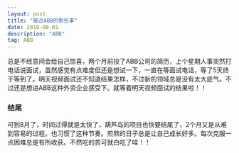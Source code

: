 ```yaml
---
layout: post
title: "最近ABB的那些事"
date: 2018-08-01
description: "ABB"
tag: ABB
---
```

总是不经意间会给自己惊喜，两个月前投了ABB公司的简历，上个星期人事突然打电话说面试，虽然感觉有点难度但还是想试一下，一直在等面试电话，等了5天终于等到了。明天视频面试还不知道结果怎样，不过新的领域总是没有太大底气。不过还是想进ABB这种外资企业感受下。就等着明天视频面试的结果啦！！
### 结尾
可到8月了，时间过得就是太快了，葫芦岛的项目也快要结尾了，2个月又是从难到容易的过程。也习惯了这种节奏。煎熬的日子总是让自己成长好多。每次克服一点困难总是有所收获。不然吃的苦可就白吃了哇！！